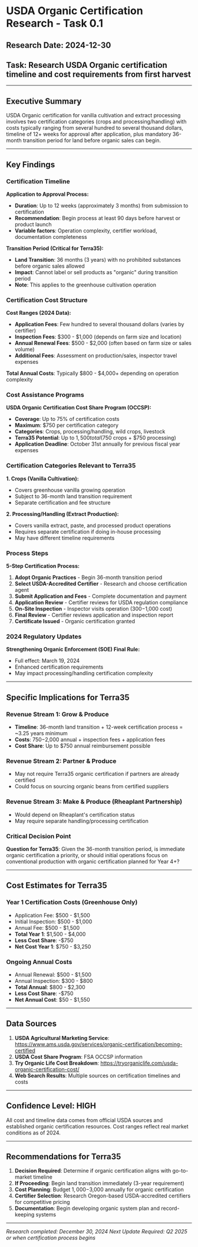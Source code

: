 # USDA Organic Certification Research - Task 0.1

## Research Date: 2024-12-30
## Task: Research USDA Organic certification timeline and cost requirements from first harvest

---

## Executive Summary

USDA Organic certification for vanilla cultivation and extract processing involves two certification categories (crops and processing/handling) with costs typically ranging from several hundred to several thousand dollars, timeline of 12+ weeks for approval after application, plus mandatory 36-month transition period for land before organic sales can begin.

---

## Key Findings

### Certification Timeline

**Application to Approval Process:**
- **Duration**: Up to 12 weeks (approximately 3 months) from submission to certification
- **Recommendation**: Begin process at least 90 days before harvest or product launch
- **Variable factors**: Operation complexity, certifier workload, documentation completeness

**Transition Period (Critical for Terra35):**
- **Land Transition**: 36 months (3 years) with no prohibited substances before organic sales allowed
- **Impact**: Cannot label or sell products as "organic" during transition period
- **Note**: This applies to the greenhouse cultivation operation

### Certification Cost Structure

**Cost Ranges (2024 Data):**
- **Application Fees**: Few hundred to several thousand dollars (varies by certifier)
- **Inspection Fees**: $300 - $1,000 (depends on farm size and location)
- **Annual Renewal Fees**: $500 - $2,000 (often based on farm size or sales volume)
- **Additional Fees**: Assessment on production/sales, inspector travel expenses

**Total Annual Costs**: Typically $800 - $4,000+ depending on operation complexity

### Cost Assistance Programs

**USDA Organic Certification Cost Share Program (OCCSP):**
- **Coverage**: Up to 75% of certification costs
- **Maximum**: $750 per certification category
- **Categories**: Crops, processing/handling, wild crops, livestock
- **Terra35 Potential**: Up to $1,500 total ($750 crops + $750 processing)
- **Application Deadline**: October 31st annually for previous fiscal year expenses

### Certification Categories Relevant to Terra35

**1. Crops (Vanilla Cultivation):**
- Covers greenhouse vanilla growing operation
- Subject to 36-month land transition requirement
- Separate certification and fee structure

**2. Processing/Handling (Extract Production):**
- Covers vanilla extract, paste, and processed product operations
- Requires separate certification if doing in-house processing
- May have different timeline requirements

### Process Steps

**5-Step Certification Process:**
1. **Adopt Organic Practices** - Begin 36-month transition period
2. **Select USDA-Accredited Certifier** - Research and choose certification agent
3. **Submit Application and Fees** - Complete documentation and payment
4. **Application Review** - Certifier reviews for USDA regulation compliance
5. **On-Site Inspection** - Inspector visits operation ($300-$1,000 cost)
6. **Final Review** - Certifier reviews application and inspection report
7. **Certificate Issued** - Organic certification granted

### 2024 Regulatory Updates

**Strengthening Organic Enforcement (SOE) Final Rule:**
- Full effect: March 19, 2024
- Enhanced certification requirements
- May impact processing/handling certification complexity

---

## Specific Implications for Terra35

### Revenue Stream 1: Grow & Produce
- **Timeline**: 36-month land transition + 12-week certification process = ~3.25 years minimum
- **Costs**: $750-$2,000 annual + inspection fees + application fees
- **Cost Share**: Up to $750 annual reimbursement possible

### Revenue Stream 2: Partner & Produce  
- May not require Terra35 organic certification if partners are already certified
- Could focus on sourcing organic beans from certified suppliers

### Revenue Stream 3: Make & Produce (Rheaplant Partnership)
- Would depend on Rheaplant's certification status
- May require separate handling/processing certification

### Critical Decision Point
**Question for Terra35**: Given the 36-month transition period, is immediate organic certification a priority, or should initial operations focus on conventional production with organic certification planned for Year 4+?

---

## Cost Estimates for Terra35

### Year 1 Certification Costs (Greenhouse Only)
- Application Fee: $500 - $1,500
- Initial Inspection: $500 - $1,000  
- Annual Fee: $500 - $1,500
- **Total Year 1**: $1,500 - $4,000
- **Less Cost Share**: -$750
- **Net Cost Year 1**: $750 - $3,250

### Ongoing Annual Costs
- Annual Renewal: $500 - $1,500
- Annual Inspection: $300 - $800
- **Total Annual**: $800 - $2,300
- **Less Cost Share**: -$750
- **Net Annual Cost**: $50 - $1,550

---

## Data Sources

1. **USDA Agricultural Marketing Service**: https://www.ams.usda.gov/services/organic-certification/becoming-certified
2. **USDA Cost Share Program**: FSA OCCSP information
3. **Try Organic Life Cost Breakdown**: https://tryorganiclife.com/usda-organic-certification-cost/
4. **Web Search Results**: Multiple sources on certification timelines and costs

---

## Confidence Level: HIGH

All cost and timeline data comes from official USDA sources and established organic certification resources. Cost ranges reflect real market conditions as of 2024.

---

## Recommendations for Terra35

1. **Decision Required**: Determine if organic certification aligns with go-to-market timeline
2. **If Proceeding**: Begin land transition immediately (3-year requirement)
3. **Cost Planning**: Budget $1,000-$3,000 annually for organic certification
4. **Certifier Selection**: Research Oregon-based USDA-accredited certifiers for competitive pricing
5. **Documentation**: Begin developing organic system plan and record-keeping systems

---

*Research completed: December 30, 2024*
*Next Update Required: Q2 2025 or when certification process begins*